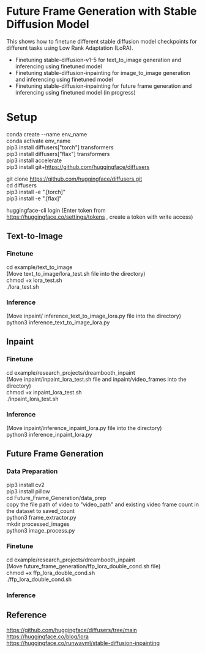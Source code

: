# Future Frame Generation with Stable Diffusion Model

This shows how to finetune different stable diffusion model checkpoints for different tasks using Low Rank Adaptation (LoRA). 
* Finetuning stable-diffusion-v1-5 for text_to_image generation and inferencing using finetuned model 
* Finetuning stable-diffusion-inpainting for image_to_image generation and inferencing using finetuned model 
* Finetuning stable-diffusion-inpainting for future frame generation and inferencing using finetuned model (in progress)

# Setup

conda create --name env_name
<br />
conda activate env_name
<br />
pip3 install diffusers["torch"] transformers
<br />
pip3 install diffusers["flax"] transformers
<br />
pip3 install accelerate
<br />
pip3 install git+https://github.com/huggingface/diffusers
<br />

git clone https://github.com/huggingface/diffusers.git
<br />
cd diffusers
<br />
pip3 install -e ".[torch]"
<br />
pip3 install -e ".[flax]"
<br />

huggingface-cli login 
(Enter token from https://huggingface.co/settings/tokens , create a token with write access)

## Text-to-Image 

### Finetune
cd example/text_to_image
<br />
(Move text_to_image/lora_test.sh file into the directory)
<br />
chmod +x lora_test.sh
<br />
./lora_test.sh

### Inference
(Move inpaint/ inference_text_to_image_lora.py file into the directory)
<br />
python3 inference_text_to_image_lora.py

## Inpaint

### Finetune
cd example/research_projects/dreambooth_inpaint
<br />
(Move inpaint/inpaint_lora_test.sh file and inpaint/video_frames into the directory)
<br />
chmod +x inpaint_lora_test.sh
<br />
./inpaint_lora_test.sh

### Inference
(Move inpaint/inference_inpaint_lora.py file into the directory)
<br />
python3 inference_inpaint_lora.py

## Future Frame Generation

### Data Preparation

pip3 install cv2
<br />
pip3 install pillow
<br />
cd Future_Frame_Generation/data_prep
<br />
copy the file path of video to "video_path" and existing video frame count in the dataset to saved_count
<br />
python3 frame_extractor.py
<br />
mkdir processed_images
<br />
python3 image_process.py

### Finetune

cd example/research_projects/dreambooth_inpaint
<br />
(Move future_frame_generation/ffp_lora_double_cond.sh file)
<br />
chmod +x ffp_lora_double_cond.sh
<br />
./ffp_lora_double_cond.sh


### Inference


## Reference 
https://github.com/huggingface/diffusers/tree/main
<br />
https://huggingface.co/blog/lora
<br />
https://huggingface.co/runwayml/stable-diffusion-inpainting













